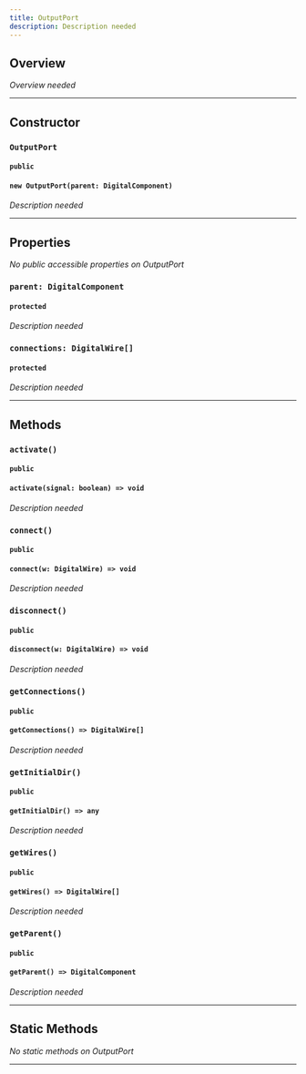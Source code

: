 ```yaml
---
title: OutputPort
description: Description needed
---
```



## Overview
*Overview needed*

---


## Constructor

### `OutputPort`
#### `public`
#### `new OutputPort(parent: DigitalComponent)`
*Description needed*

---


## Properties

*No public accessible properties on OutputPort*

### `parent: DigitalComponent`
#### `protected`
*Description needed*

### `connections: DigitalWire[]`
#### `protected`
*Description needed*

---


## Methods

### `activate()`
#### `public`
#### `activate(signal: boolean) => void`
*Description needed*

### `connect()`
#### `public`
#### `connect(w: DigitalWire) => void`
*Description needed*

### `disconnect()`
#### `public`
#### `disconnect(w: DigitalWire) => void`
*Description needed*

### `getConnections()`
#### `public`
#### `getConnections() => DigitalWire[]`
*Description needed*

### `getInitialDir()`
#### `public`
#### `getInitialDir() => any`
*Description needed*

### `getWires()`
#### `public`
#### `getWires() => DigitalWire[]`
*Description needed*

### `getParent()`
#### `public`
#### `getParent() => DigitalComponent`
*Description needed*

---


## Static Methods

*No static methods on OutputPort*

---
